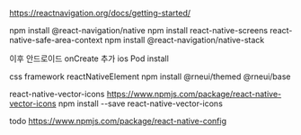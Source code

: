 https://reactnavigation.org/docs/getting-started/

npm install @react-navigation/native
npm install react-native-screens react-native-safe-area-context
npm install @react-navigation/native-stack

이후 안드로이드 onCreate 추가
ios Pod install

css framework
reactNativeElement
npm install @rneui/themed @rneui/base

react-native-vector-icons
https://www.npmjs.com/package/react-native-vector-icons
npm install --save react-native-vector-icons

todo 
https://www.npmjs.com/package/react-native-config

